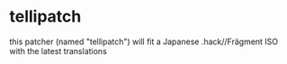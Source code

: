 # tellipatch
this patcher (named "tellipatch") will fit a Japanese .hack//Frägment ISO with the latest translations
